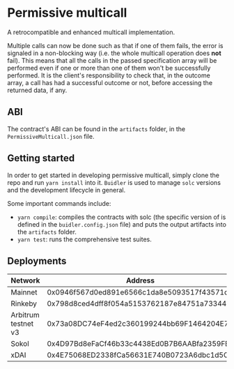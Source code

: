 # Permissive multicall

A retrocompatible and enhanced multicall implementation.

Multiple calls can now be done such as that if one of them fails, the error is signaled in a non-blocking way (i.e. the whole multicall operation does **not** fail).
This means that all the calls in the passed specification array will be performed even if one or more than one of them won't be successfully performed.
It is the client's responsibility to check that, in the outcome array, a call has had a successful outcome or not, before accessing the returned data, if any.

## ABI

The contract's ABI can be found in the `artifacts` folder, in the `PermissiveMulticall.json` file.

## Getting started

In order to get started in developing permissive multicall, simply clone the repo and run `yarn install` into it.
`Buidler` is used to manage `solc` versions and the development lifecycle in general.

Some important commands include:

-   `yarn compile`: compiles the contracts with solc (the specific version of is defined in the `buidler.config.json` file) and puts the output artifacts into the `artifacts` folder.
-   `yarn test`: runs the comprehensive test suites.

## Deployments

| Network             | Address                                    |
| ------------------- | ------------------------------------------ |
| Mainnet             | 0x0946f567d0ed891e6566c1da8e5093517f43571d |
| Rinkeby             | 0x798d8ced4dff8f054a5153762187e84751a73344 |
| Arbitrum testnet v3 | 0x73a08DC74eF4ed2c360199244bb69F1464204E7C |
| Sokol               | 0x4D97Bd8eFaCf46b33c4438Ed0B7B6AABfa2359FB |
| xDAI                | 0x4E75068ED2338fCa56631E740B0723A6dbc1d5CD |
